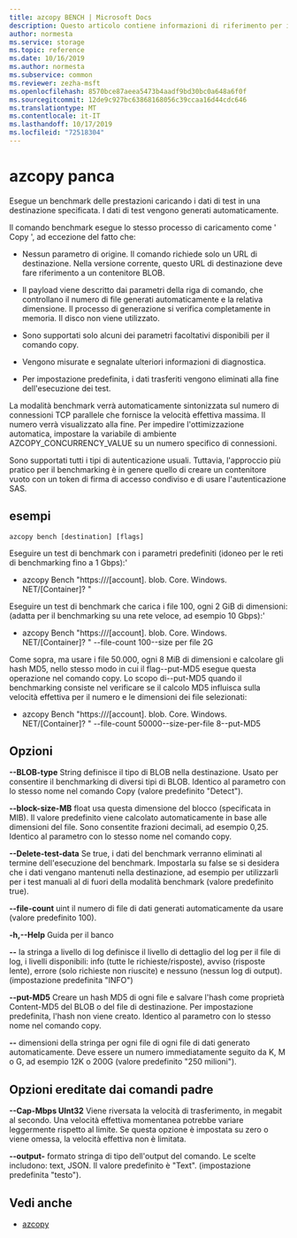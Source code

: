```yaml
---
title: azcopy BENCH | Microsoft Docs
description: Questo articolo contiene informazioni di riferimento per il comando azcopy BENCH.
author: normesta
ms.service: storage
ms.topic: reference
ms.date: 10/16/2019
ms.author: normesta
ms.subservice: common
ms.reviewer: zezha-msft
ms.openlocfilehash: 8570bce87aeea5473b4aadf9bd30bc0a648a6f0f
ms.sourcegitcommit: 12de9c927bc63868168056c39ccaa16d44cdc646
ms.translationtype: MT
ms.contentlocale: it-IT
ms.lasthandoff: 10/17/2019
ms.locfileid: "72518304"
---
```

# <a name="azcopy-bench"></a>azcopy panca

Esegue un benchmark delle prestazioni caricando i dati di test in una destinazione specificata. I dati di test vengono generati automaticamente.

Il comando benchmark esegue lo stesso processo di caricamento come ' Copy ', ad eccezione del fatto che:

  - Nessun parametro di origine.  Il comando richiede solo un URL di destinazione. Nella versione corrente, questo URL di destinazione deve fare riferimento a un contenitore BLOB.
  
  - Il payload viene descritto dai parametri della riga di comando, che controllano il numero di file generati automaticamente e la relativa dimensione. Il processo di generazione si verifica completamente in memoria. Il disco non viene utilizzato.
  
  - Sono supportati solo alcuni dei parametri facoltativi disponibili per il comando copy.
  
  - Vengono misurate e segnalate ulteriori informazioni di diagnostica.
  
  - Per impostazione predefinita, i dati trasferiti vengono eliminati alla fine dell'esecuzione dei test.

La modalità benchmark verrà automaticamente sintonizzata sul numero di connessioni TCP parallele che fornisce la velocità effettiva massima. Il numero verrà visualizzato alla fine. Per impedire l'ottimizzazione automatica, impostare la variabile di ambiente AZCOPY_CONCURRENCY_VALUE su un numero specifico di connessioni.

Sono supportati tutti i tipi di autenticazione usuali. Tuttavia, l'approccio più pratico per il benchmarking è in genere quello di creare un contenitore vuoto con un token di firma di accesso condiviso e di usare l'autenticazione SAS.

## <a name="examples"></a>esempi

```azcopy
azcopy bench [destination] [flags]
```

Eseguire un test di benchmark con i parametri predefiniti (idoneo per le reti di benchmarking fino a 1 Gbps):'

- azcopy Bench "https:///[account]. blob. Core. Windows. NET/[Container]? <SAS> "

Eseguire un test di benchmark che carica i file 100, ogni 2 GiB di dimensioni: (adatta per il benchmarking su una rete veloce, ad esempio 10 Gbps):'

- azcopy Bench "https:///[account]. blob. Core. Windows. NET/[Container]? <SAS> " --file-count 100--size per file 2G

Come sopra, ma usare i file 50.000, ogni 8 MiB di dimensioni e calcolare gli hash MD5, nello stesso modo in cui il flag--put-MD5 esegue questa operazione nel comando copy. Lo scopo di--put-MD5 quando il benchmarking consiste nel verificare se il calcolo MD5 influisca sulla velocità effettiva per il numero e le dimensioni dei file selezionati:

- azcopy Bench "https:///[account]. blob. Core. Windows. NET/[Container]? <SAS> " --file-count 50000--size-per-file 8--put-MD5

## <a name="options"></a>Opzioni

**--BLOB-type** String definisce il tipo di BLOB nella destinazione. Usato per consentire il benchmarking di diversi tipi di BLOB. Identico al parametro con lo stesso nome nel comando Copy (valore predefinito "Detect").

**--block-size-MB** float usa questa dimensione del blocco (specificata in MIB). Il valore predefinito viene calcolato automaticamente in base alle dimensioni del file. Sono consentite frazioni decimali, ad esempio 0,25. Identico al parametro con lo stesso nome nel comando copy.

**--Delete-test-data**  Se true, i dati del benchmark verranno eliminati al termine dell'esecuzione del benchmark.  Impostarla su false se si desidera che i dati vengano mantenuti nella destinazione, ad esempio per utilizzarli per i test manuali al di fuori della modalità benchmark (valore predefinito true).

**--file-count** uint il numero di file di dati generati automaticamente da usare (valore predefinito 100).

**-h,--Help**  Guida per il banco

**--** la stringa a livello di log definisce il livello di dettaglio del log per il file di log, i livelli disponibili: info (tutte le richieste/risposte), avviso (risposte lente), errore (solo richieste non riuscite) e nessuno (nessun log di output). (impostazione predefinita "INFO")

**--put-MD5**  Creare un hash MD5 di ogni file e salvare l'hash come proprietà Content-MD5 del BLOB o del file di destinazione. Per impostazione predefinita, l'hash non viene creato. Identico al parametro con lo stesso nome nel comando copy.

**--** dimensioni della stringa per ogni file di ogni file di dati generato automaticamente. Deve essere un numero immediatamente seguito da K, M o G, ad esempio 12K o 200G (valore predefinito "250 milioni").

## <a name="options-inherited-from-parent-commands"></a>Opzioni ereditate dai comandi padre

**--Cap-Mbps UInt32**  Viene riversata la velocità di trasferimento, in megabit al secondo. Una velocità effettiva momentanea potrebbe variare leggermente rispetto al limite. Se questa opzione è impostata su zero o viene omessa, la velocità effettiva non è limitata.

**--output-** formato stringa di tipo dell'output del comando. Le scelte includono: text, JSON. Il valore predefinito è "Text". (impostazione predefinita "testo").

## <a name="see-also"></a>Vedi anche

- [azcopy](storage-ref-azcopy.md)
